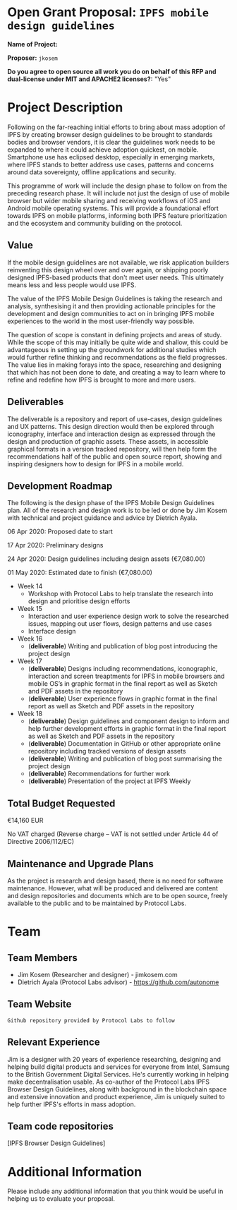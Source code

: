 # Open Grant Proposal: `IPFS mobile design guidelines`

**Name of Project:**

**Proposer:** `jkosem`

**Do you agree to open source all work you do on behalf of this RFP and dual-license under MIT and APACHE2 licenses?:** "Yes"

# Project Description

Following on the far-reaching initial efforts to bring about mass adoption of IPFS by creating browser design guidelines to be brought to standards bodies and browser vendors, it is clear the guidelines work needs to be expanded to where it could achieve adoption quickest, on mobile. Smartphone use has eclipsed desktop, especially in emerging markets, where IPFS stands to better address use cases, patterns and concerns around data sovereignty, offline applications and security.

This programme of work will include the design phase to follow on from the preceding research phase. It will include not just the design of use of mobile browser but wider mobile sharing and receiving workflows of iOS and Android mobile operating systems. This will provide a foundational effort towards IPFS on mobile platforms, informing both IPFS feature prioritization and the ecosystem and community building on the protocol.

## Value

If the mobile design guidelines are not available, we risk application builders reinventing this design wheel over and over again, or shipping poorly designed IPFS-based products that don't meet user needs. This ultimately means less and less people would use IPFS. 

The value of the IPFS Mobile Design Guidelines is taking the research and analysis, synthesising it and then providing actionable principles for the development and design communities to act on in bringing IPFS mobile experiences to the world in the most user-friendly way possible.

The question of scope is constant in defining projects and areas of study. While the scope of this may initially be quite wide and shallow, this could be advantageous in setting up the groundwork for additional studies which would further refine thinking and recommendations as the field progresses. The value lies in making forays into the space, researching and designing that which has not been done to date, and creating a way to learn where to refine and redefine how IPFS is brought to more and more users.

## Deliverables

The deliverable is a repository and report of use-cases, design guidelines and UX patterns. This design direction would then be explored through iconography, interface and interaction design as expressed through the design and production of graphic assets. These assets, in accessible graphical formats in a version tracked repository, will then help form the recommendations half of the public and open source report, showing and inspiring designers how to design for IPFS in a mobile world.

## Development Roadmap

The following is the design phase of the IPFS Mobile Design Guidelines plan. All of the research and design work is to be led or done by Jim Kosem with technical and project guidance and advice by Dietrich Ayala.

06 Apr 2020: Proposed date to start

17 Apr 2020: Preliminary designs

24 Apr 2020: Design guidelines including design assets (€7,080.00)

01 May 2020: Estimated date to finish (€7,080.00)

- Week 14
	- Workshop with Protocol Labs to help translate the research into design and prioritise design efforts
- Week 15
	- Interaction and user experience design work to solve the researched issues, mapping out user flows, design patterns and use cases
	- Interface design
- Week 16
	 - (**deliverable**) Writing and publication of blog post introducing the project design
- Week 17
	- (**deliverable**) Designs including recommendations, iconographic, interaction and screen treaptments for IPFS in mobile browsers and mobile OS’s in graphic format in the final report as well as Sketch and PDF assets in the repository
	- (**deliverable**) User experience flows in graphic format in the final report as well as Sketch and PDF assets in the repository
- Week 18
	- (**deliverable**) Design guidelines and component design to inform and help further development efforts in graphic format in the final report as well as Sketch and PDF assets in the repository
	- (**deliverable**) Documentation in GitHub or other appropriate online repository including tracked versions of design assets
	- (**deliverable**) Writing and publication of blog post summarising the project design
	- (**deliverable**) Recommendations for further work
	- (**deliverable**) Presentation of the project at IPFS Weekly

## Total Budget Requested

€14,160 EUR

No VAT charged (Reverse charge – VAT is not settled under Article 44 of Directive 2006/112/EC)

## Maintenance and Upgrade Plans

As the project is research and design based, there is no need for software maintenance. However, what will be produced and delivered are content and design repositories and documents which are to be open source, freely available to the public and to be maintained by Protocol Labs.

# Team

## Team Members

- Jim Kosem (Researcher and designer) - jimkosem.com
- Dietrich Ayala (Protocol Labs advisor) - https://github.com/autonome

## Team Website

`Github repository provided by Protocol Labs to follow`

## Relevant Experience
 
Jim is a designer with 20 years of experience researching, designing and helping build digital products and services for everyone from Intel, Samsung to the British Government Digital Services. He's currently working in helping make decentralisation usable. As co-author of the Protocol Labs IPFS Browser Design Guidelines, along with background in the blockchain space and extensive innovation and product experience, Jim is uniquely suited to help further IPFS's efforts in mass adoption.

## Team code repositories

[IPFS Browser Design Guidelines]

# Additional Information

Please include any additional information that you think would be useful in helping us to evaluate your proposal.
